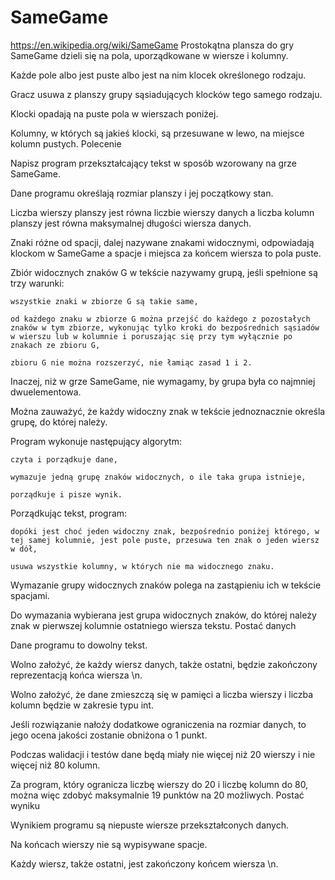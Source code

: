 # SameGame
https://en.wikipedia.org/wiki/SameGame
Prostokątna plansza do gry SameGame dzieli się na pola, uporządkowane w wiersze i kolumny.

Każde pole albo jest puste albo jest na nim klocek określonego rodzaju.

Gracz usuwa z planszy grupy sąsiadujących klocków tego samego rodzaju.

Klocki opadają na puste pola w wierszach poniżej.

Kolumny, w których są jakieś klocki, są przesuwane w lewo, na miejsce kolumn pustych.
Polecenie

Napisz program przekształcający tekst w sposób wzorowany na grze SameGame.

Dane programu określają rozmiar planszy i jej początkowy stan.

Liczba wierszy planszy jest równa liczbie wierszy danych a liczba kolumn planszy jest równa maksymalnej długości wiersza danych.

Znaki różne od spacji, dalej nazywane znakami widocznymi, odpowiadają klockom w SameGame a spacje i miejsca za końcem wiersza to pola puste.

Zbiór widocznych znaków G w tekście nazywamy grupą, jeśli spełnione są trzy warunki:

    wszystkie znaki w zbiorze G są takie same,

    od każdego znaku w zbiorze G można przejść do każdego z pozostałych znaków w tym zbiorze, wykonując tylko kroki do bezpośrednich sąsiadów w wierszu lub w kolumnie i poruszając się przy tym wyłącznie po znakach ze zbioru G,

    zbioru G nie można rozszerzyć, nie łamiąc zasad 1 i 2.

Inaczej, niż w grze SameGame, nie wymagamy, by grupa była co najmniej dwuelementowa.

Można zauważyć, że każdy widoczny znak w tekście jednoznacznie określa grupę, do której należy.

Program wykonuje następujący algorytm:

    czyta i porządkuje dane,

    wymazuje jedną grupę znaków widocznych, o ile taka grupa istnieje,

    porządkuje i pisze wynik.

Porządkując tekst, program:

    dopóki jest choć jeden widoczny znak, bezpośrednio poniżej którego, w tej samej kolumnie, jest pole puste, przesuwa ten znak o jeden wiersz w dół,

    usuwa wszystkie kolumny, w których nie ma widocznego znaku.

Wymazanie grupy widocznych znaków polega na zastąpieniu ich w tekście spacjami.

Do wymazania wybierana jest grupa widocznych znaków, do której należy znak w pierwszej kolumnie ostatniego wiersza tekstu.
Postać danych

Dane programu to dowolny tekst.

Wolno założyć, że każdy wiersz danych, także ostatni, będzie zakończony reprezentacją końca wiersza \n.

Wolno założyć, że dane zmieszczą się w pamięci a liczba wierszy i liczba kolumn będzie w zakresie typu int.

Jeśli rozwiązanie nałoży dodatkowe ograniczenia na rozmiar danych, to jego ocena jakości zostanie obniżona o 1 punkt.

Podczas walidacji i testów dane będą miały nie więcej niż 20 wierszy i nie więcej niż 80 kolumn.

Za program, który ogranicza liczbę wierszy do 20 i liczbę kolumn do 80, można więc zdobyć maksymalnie 19 punktów na 20 możliwych.
Postać wyniku

Wynikiem programu są niepuste wiersze przekształconych danych.

Na końcach wierszy nie są wypisywane spacje.

Każdy wiersz, także ostatni, jest zakończony końcem wiersza \n.
